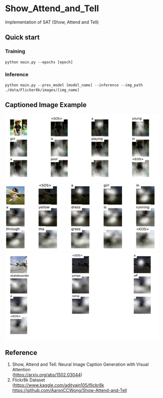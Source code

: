 # Show_Attend_and_Tell
Implementation of SAT (Show, Attend and Tell)

## Quick start

### Training
```
python main.py --epochs [epoch]
```

### Inference
```
python main.py --prev_model [model_name] --inference --img_path ./data/Flicker8k/images/[img_name]
```

## Captioned Image Example

![Example 1](./result/ex1.png)
![Example 2](./result/ex2.png)
![Example 3](./result/ex3.png)

## Reference
1. Show, Attend and Tell: Neural Image Caption Generation with Visual Attention   
(https://arxiv.org/abs/1502.03044)
2. Flickr8k Dataset   
(https://www.kaggle.com/adityajn105/flickr8k
https://github.com/AaronCCWong/Show-Attend-and-Tell